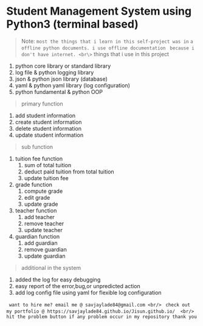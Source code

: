 # Student Management System using Python3 (terminal based) <br>
> Note:
``` most the things that i learn in this self-project was in ```
``` a offline python documents. i use offline documentation ```
``` because i don't have internet. <br\>```
> things that i use in this project
1. python core library or standard library
2. log file & python logging library
3. json & python json library (database)
4. yaml & python yaml library (log configuration)
5. python fundamental & python OOP 
> primary function
1. add student information
2. create student information
3. delete student information
4. update student information
> sub function
1. tuition fee function
    1. sum of total tuition
    2. deduct paid tuition from total tuition
    3. update  tuition fee
2. grade function
    1. compute grade
    2. edit grade
    3. update grade
3. teacher function
    1. add teacher
    2. remove teacher
    3. update teacher
4. guardian function
    1. add guardian
    2. remove guardian
    3. update guardian 
> additional in the system 
1. added the log for easy debugging
2. easy report of the error,bug,or unpredicted action
3. add log config file using yaml for flexible log configuration

``` want to hire me? email me @ savjaylade84@gmail.com <br/>```
``` check out my portfolio @ https://savjaylade84.github.io/Jisun.github.io/  <br/>```
``` hit the problem button if any problem occur in my repository thank you```
